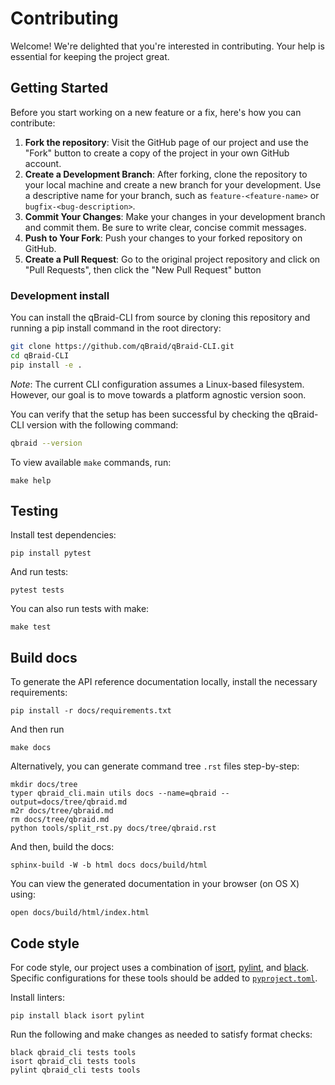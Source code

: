 # Contributing

Welcome! We're delighted that you're interested in contributing. Your help is essential for keeping the project great.

## Getting Started

Before you start working on a new feature or a fix, here's how you can contribute:

1. **Fork the repository**: Visit the GitHub page of our project and use the "Fork" button to create a copy of the project in your own GitHub account.
2. **Create a Development Branch**: After forking, clone the repository to your local machine and create a new branch for your development. Use a descriptive name for your branch, such as `feature-<feature-name>` or `bugfix-<bug-description>`.
3. **Commit Your Changes**: Make your changes in your development branch and commit them. Be sure to write clear, concise commit messages.
4. **Push to Your Fork**: Push your changes to your forked repository on GitHub.
5. **Create a Pull Request**: Go to the original project repository and click on "Pull Requests", then click the "New Pull Request" button

### Development install

You can install the qBraid-CLI from source by cloning this repository and running a pip install command in the root directory:

```bash
git clone https://github.com/qBraid/qBraid-CLI.git
cd qBraid-CLI
pip install -e .
```

*Note*: The current CLI configuration assumes a Linux-based filesystem. However, our goal is to move towards a platform agnostic version soon.

You can verify that the setup has been successful by checking the qBraid-CLI version with the following command:

```bash
qbraid --version
```

To view available `make` commands, run:

```shell
make help
```

## Testing

Install test dependencies:

```shell
pip install pytest
```

And run tests:

```shell
pytest tests
```

You can also run tests with make:

```shell
make test
```

## Build docs

To generate the API reference documentation locally, install the necessary requirements:

```shell
pip install -r docs/requirements.txt
```

And then run

```shell
make docs
```

Alternatively, you can generate command tree `.rst` files step-by-step:

```shell
mkdir docs/tree
typer qbraid_cli.main utils docs --name=qbraid --output=docs/tree/qbraid.md
m2r docs/tree/qbraid.md
rm docs/tree/qbraid.md
python tools/split_rst.py docs/tree/qbraid.rst
```

And then, build the docs:

```shell
sphinx-build -W -b html docs docs/build/html
```

You can view the generated documentation in your browser (on OS X) using:

```shell
open docs/build/html/index.html
```

## Code style

For code style, our project uses a combination of [isort](https://github.com/PyCQA/isort), [pylint](https://github.com/pylint-dev/pylint),
and [black](https://github.com/psf/black). Specific configurations for these tools should be added to [`pyproject.toml`](pyproject.toml).

Install linters:

```shell
pip install black isort pylint
```

Run the following and make changes as needed to satisfy format checks:

```shell
black qbraid_cli tests tools
isort qbraid_cli tests tools
pylint qbraid_cli tests tools
```

